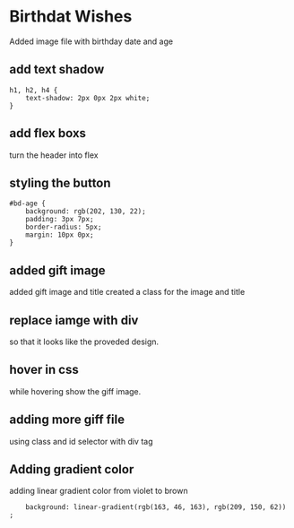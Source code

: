 # Birthdat Wishes

Added image file with birthday date and age

## add text shadow

```
h1, h2, h4 {
    text-shadow: 2px 0px 2px white;
}
```

## add flex boxs

turn the header into flex

## styling the button

```
#bd-age {
    background: rgb(202, 130, 22);
    padding: 3px 7px;
    border-radius: 5px;
    margin: 10px 0px;
}
```

## added gift image

added gift image and title
created a class for the image and title

## replace iamge with div

so that it looks like the proveded design.

## hover in css

while hovering show the giff image.

## adding more giff file

using class and id selector with div tag

## Adding gradient color

adding linear gradient color from violet to brown

```
    background: linear-gradient(rgb(163, 46, 163), rgb(209, 150, 62)) ;

```

